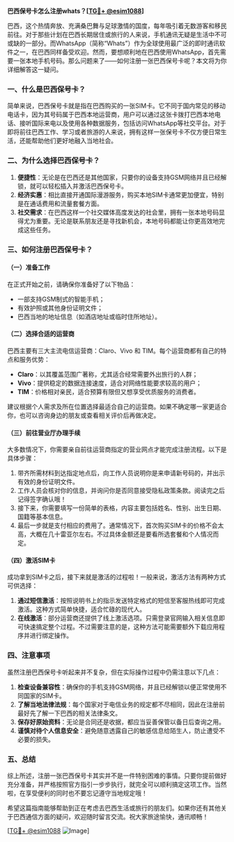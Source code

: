 **巴西保号卡怎么注册whats？[[TG💪+ @esim1088](https://t.me/s/esim1088)]**

巴西，这个热情奔放、充满桑巴舞与足球激情的国度，每年吸引着无数游客和移民前往。对于那些计划在巴西长期居住或旅行的人来说，手机通讯无疑是生活中不可或缺的一部分。而WhatsApp（简称“Whats”）作为全球使用最广泛的即时通讯软件之一，在巴西同样备受欢迎。然而，要想顺利地在巴西使用WhatsApp，首先需要一张本地手机号码。那么问题来了——如何注册一张巴西保号卡呢？本文将为你详细解答这一疑问。

### 一、什么是巴西保号卡？

简单来说，巴西保号卡就是指在巴西购买的一张SIM卡。它不同于国内常见的移动电话卡，因为其号码属于巴西本地运营商，用户可以通过这张卡拨打巴西本地电话、接听国际来电以及使用各种数据服务，包括访问WhatsApp等社交平台。对于即将前往巴西工作、学习或者旅游的人来说，拥有这样一张保号卡不仅方便日常生活，还能帮助他们更好地融入当地社会。

### 二、为什么选择巴西保号卡？

1. **便捷性**：无论是在巴西还是其他国家，只要你的设备支持GSM网络并且已经解锁，就可以轻松插入并激活巴西保号卡。
2. **经济实惠**：相比直接开通国际漫游服务，购买本地SIM卡通常更加便宜，特别是在通话费用和流量套餐方面。
3. **社交需求**：在巴西这样一个社交媒体高度发达的社会里，拥有一张本地号码显得尤为重要。无论是联系朋友还是寻找新机会，本地号码都能让你更高效地完成这些任务。

### 三、如何注册巴西保号卡？

#### （一）准备工作

在正式开始之前，请确保你准备好了以下物品：
- 一部支持GSM制式的智能手机；
- 有效护照或其他身份证明文件；
- 巴西当地的地址信息（如酒店地址或临时住所地址）。

#### （二）选择合适的运营商

巴西主要有三大主流电信运营商：Claro、Vivo 和 TIM。每个运营商都有自己的特点和服务优势：

- **Claro**：以其覆盖范围广著称，尤其适合经常需要外出旅行的人群；
- **Vivo**：提供稳定的数据连接速度，适合对网络性能要求较高的用户；
- **TIM**：价格相对亲民，适合预算有限但又想享受优质服务的消费者。

建议根据个人需求及所在位置选择最适合自己的运营商。如果不确定哪一家更适合你，也可以咨询身边的朋友或查看相关评价后再做决定。

#### （三）前往营业厅办理手续

大多数情况下，你需要亲自前往运营商指定的营业网点才能完成注册流程。以下是具体步骤：

1. 带齐所需材料到达指定地点后，向工作人员说明你是来申请新号码的，并出示有效的身份证明文件。
2. 工作人员会核对你的信息，并询问你是否同意接受隐私政策条款。阅读完之后记得签字确认哦！
3. 接下来，你需要填写一份简单的表格，内容主要包括姓名、性别、出生日期、国籍等基本信息。
4. 最后一步就是支付相应的费用了。通常情况下，首次购买SIM卡的价格不会太高，大概在几十雷亚尔左右。不过具体金额还是要看所选套餐和个人情况而定。

#### （四）激活SIM卡

成功拿到SIM卡之后，接下来就是激活的过程啦！一般来说，激活方法有两种方式可供选择：

1. **通过短信激活**：按照说明书上的指示发送特定格式的短信至客服热线即可完成激活。这种方式简单快捷，适合忙碌的现代人。
2. **在线激活**：部分运营商还提供了线上激活选项。只需登录官网输入相关信息即可快速搞定整个过程。不过需要注意的是，这种方法可能需要额外下载应用程序并进行绑定操作。

### 四、注意事项

虽然注册巴西保号卡听起来并不复杂，但在实际操作过程中仍需注意以下几点：

1. **检查设备兼容性**：确保你的手机支持GSM网络，并且已经解锁以便正常使用不同国家的SIM卡。
2. **了解当地法律法规**：每个国家对于电信业务的规定都不尽相同，因此在注册前最好先了解一下巴西的相关法律条文。
3. **保存好原始资料**：无论是合同还是收据，都应当妥善保管以备日后查询之用。
4. **谨慎对待个人信息安全**：避免随意透露自己的敏感信息给陌生人，防止遭受不必要的损失。

### 五、总结

综上所述，注册一张巴西保号卡其实并不是一件特别困难的事情。只要你提前做好充分准备，并严格按照官方指引一步步执行，就完全可以顺利搞定这项工作。当然啦，在享受便利的同时也不要忘记遵守当地规定哦！

希望这篇指南能够帮助到正在考虑去巴西生活或旅行的朋友们。如果你还有其他关于巴西通信方面的疑问，欢迎随时留言交流。祝大家旅途愉快，通讯顺畅！

[[TG💪+ @esim1088](https://t.me/s/esim1088) ![Image](https://i.postimg.cc/4NQfJmqS/Snipaste-2025-05-13-00-14-12.png)]
